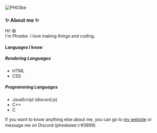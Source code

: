 
![PH03be](https://phoebe-leong.glitch.me/favicon.png)

### :sparkles: About me :sparkles:
Hi! :smile:  
I'm Phoebe. I love making things and coding. 

#### Languages I know
##### Rendering Languages
- HTML
- CSS
##### Programming Languages
- JavaScript (discord.js)
- C++
- C

If you want to know anything else about me, you can go to [my website](https://phoebe-leong.github.io) or message me on Discord (pheebeeeツ#3899)
